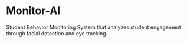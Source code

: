 # Monitor-AI
Student Behavior Monitoring System that analyzes student engagement through facial detection and eye tracking.
